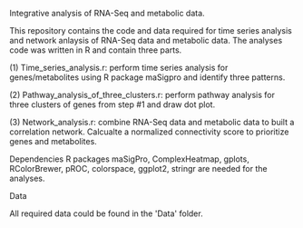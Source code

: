 Integrative analysis of RNA-Seq and metabolic data.

This repository contains the code and data required for time series analysis and network anlaysis of RNA-Seq data and metabolic data. The analyses code was written in R and contain three parts.

(1) Time_series_analysis.r: perform time series analysis for genes/metabolites using R package maSigpro and identify three patterns.

(2) Pathway_analysis_of_three_clusters.r: perform pathway analysis for three clusters of genes from step #1 and draw dot plot.

(3) Network_analysis.r: combine RNA-Seq data and metabolic data to built a correlation network. Calcualte a normalized connectivity score to prioritize genes and metabolites.


Dependencies
R packages maSigPro, ComplexHeatmap, gplots, RColorBrewer, pROC, colorspace, ggplot2, stringr are needed for the analyses.


Data

All required data could be found in the 'Data' folder.
